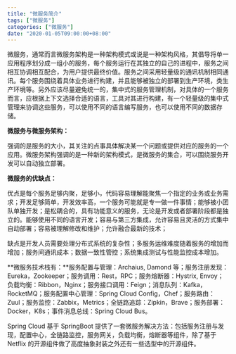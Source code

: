```yaml
---
title: "微服务简介"
tags: ["微服务"]
categories: ["微服务"]
date: "2020-01-05T09:00:00+08:00"
---
```


微服务，通常而言微服务架构是一种架构模式或说是一种架构风格，其倡导将单一应用程序划分成一组小的服务，每个服务运行在其独立的自己的进程中，服务之间相互协调相互配合，为用户提供最终价值。服务之间采用轻量级的通讯机制相同通讯。每个服务围绕着具体业务进行构建，并且能够被独立的部署到生产环境，类生产环境等。另外应该尽量避免统一的，集中式的服务管理机制，对具体的一个服务而言，应根据上下文选择合适的语言，工具对其进行构建，有一个轻量级的集中式管理来协调这些服务，可以使用不同的语言编写服务，也可以使用不同的数据存储。

**微服务与微服务架构：**

强调的是服务的大小，其关注的点事具体解决某一个问题或提供对应的服务的一个应用。微服务架构强调的是一种新的架构模式，是微服务的集合，可以围绕服务开发可以自动独立部署。

**微服务的优缺点：**

优点是每个服务足够内聚，足够小，代码容易理解能聚焦一个指定的业务或业务需求；开发足够简单，开发效率高，一个服务可能就是专一做一件事情；能够被小团队单独开发；是松耦合的，具有功能意义的服务，无论是开发或者部署阶段都是独立的。能够使用不同的语言开发；容易与第三方集成，允许容易且灵活的方式集中自动部署；容易被理解修改和维护；允许融合最新的技术；

缺点是开发人员需要处理分布式系统的复杂性；多服务运维难度随着服务的增加而增加；服务间通讯成本；数据一致性管控；系统集成测试与性能监控成本增加。

**微服务技术栈有：**服务配置与管理：Archaius, Damond 等；服务注册发现：Eureka，Zookeeper；服务调用：Rest，RPC；服务熔断器：Hystrix, Envoy；负载均衡：Ribbon，Nginx；服务接口调用：Feign；消息队列：Kafka，RocketMQ；服务配置中心管理：Spring Cloud Config，Chef；服务路由：Zuul；服务监控：Zabbix，Metrics；全链路追踪：Zipkin，Brave；服务部署：Docker，K8s；事件消息总线：Spring Cloud Bus。

Spring Cloud 基于 SpringBoot 提供了一套微服务解决方法：包括服务注册与发现，配置中心，全链路监控，服务网关，负载均衡，熔断器等组件，除了基于 Netflix 的开源组件做了高度抽象封装之外还有一些选型中的开源组件。




